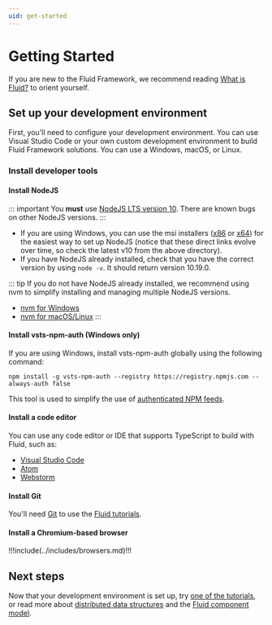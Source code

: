 ```yaml
---
uid: get-started
---
```


# Getting Started

If you are new to the Fluid Framework, we recommend reading [What is Fluid?](../what-is-fluid.md) to orient yourself.

## Set up your development environment

First, you'll need to configure your development environment. You can use Visual Studio Code or your own custom
development environment to build Fluid Framework solutions. You can use a Windows, macOS, or Linux.

### Install developer tools

#### Install NodeJS

::: important
You **must** use [NodeJS LTS version 10](https://nodejs.org/dist/latest-v10.x/). There are known bugs on other NodeJS versions.
:::

- If you are using Windows, you can use the msi installers
  ([x86](https://nodejs.org/dist/latest-v10.x/node-v10.19.0-x86.msi) or
  [x64](https://nodejs.org/dist/latest-v10.x/node-v10.19.0-x64.msi)) for the easiest way to set up NodeJS
  (notice that these direct links evolve over time, so check the latest v10 from the above directory).
- If you have NodeJS already installed, check that you have the correct version by using `node -v`. It should return
  version 10.19.0.

::: tip
If you do not have NodeJS already installed, we recommend using nvm to simplify installing and managing
multiple NodeJS versions.

* [nvm for Windows](https://github.com/coreybutler/nvm-windows)
* [nvm for macOS/Linux](https://github.com/nvm-sh/nvm)
:::

#### Install vsts-npm-auth (Windows only)

If you are using Windows, install vsts-npm-auth globally using the following command:

`npm install -g vsts-npm-auth --registry https://registry.npmjs.com --always-auth false`

This tool is used to simplify the use of [authenticated NPM feeds](./package-feed.md).

#### Install a code editor

You can use any code editor or IDE that supports TypeScript to build with Fluid, such as:

- [Visual Studio Code](https://code.visualstudio.com/)
- [Atom](https://atom.io)
- [Webstorm](https://www.jetbrains.com/webstorm)

#### Install Git

You'll need [Git](https://git-scm.com/) to use the [Fluid tutorials](../examples/README.md).

#### Install a Chromium-based browser

!!!include(../includes/browsers.md)!!!

## Next steps

Now that your development environment is set up, try [one of the tutorials](../examples/README.md), or read more about
[distributed data structures](./dds.md) and the [Fluid component model](./components.md).
